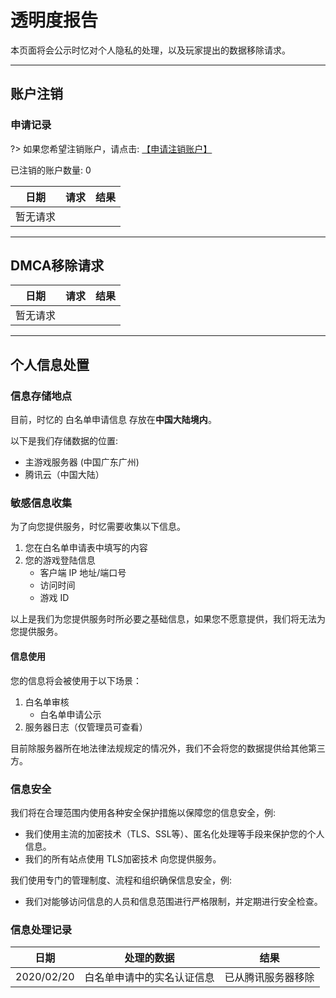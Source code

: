 # 透明度报告

本页面将会公示时忆对个人隐私的处理，以及玩家提出的数据移除请求。

-----

## 账户注销

### 申请记录

?> 如果您希望注销账户，请点击: [【申请注销账户】](/zh-CN/privacy/deleteAccount.md)  

已注销的账户数量: 0

日期|请求|结果
---|---|---
暂无请求|

-----

## DMCA移除请求

日期|请求|结果
---|---|---
暂无请求|

-----

## 个人信息处置

### 信息存储地点

目前，时忆的 白名单申请信息 存放在**中国大陆境内**。

以下是我们存储数据的位置:

- 主游戏服务器 (中国广东广州)
- 腾讯云（中国大陆）


### 敏感信息收集

为了向您提供服务，时忆需要收集以下信息。

1. 您在白名单申请表中填写的内容
2. 您的游戏登陆信息
    - 客户端 IP 地址/端口号
    - 访问时间
    - 游戏 ID

以上是我们为您提供服务时所必要之基础信息，如果您不愿意提供，我们将无法为您提供服务。

#### 信息使用

您的信息将会被使用于以下场景：

1. 白名单审核
    - 白名单申请公示
2. 服务器日志（仅管理员可查看）

目前除服务器所在地法律法规规定的情况外，我们不会将您的数据提供给其他第三方。


### 信息安全

我们将在合理范围内使用各种安全保护措施以保障您的信息安全，例:
- 我们使用主流的加密技术（TLS、SSL等）、匿名化处理等手段来保护您的个人信息。
- 我们的所有站点使用 TLS加密技术 向您提供服务。

我们使用专门的管理制度、流程和组织确保信息安全，例:
- 我们对能够访问信息的人员和信息范围进行严格限制，并定期进行安全检查。

### 信息处理记录

日期|处理的数据|结果
---|---|---
2020/02/20|白名单申请中的实名认证信息|已从腾讯服务器移除

